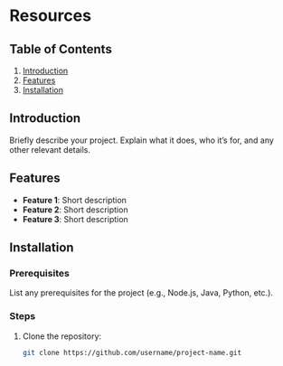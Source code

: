 # Resources

## Table of Contents
1. [Introduction](#introduction)
2. [Features](#features)
3. [Installation](#installation)

## Introduction
Briefly describe your project. Explain what it does, who it’s for, and any other relevant details.

## Features
- **Feature 1**: Short description
- **Feature 2**: Short description
- **Feature 3**: Short description

## Installation
### Prerequisites
List any prerequisites for the project (e.g., Node.js, Java, Python, etc.).

### Steps
1. Clone the repository:
   ```bash
   git clone https://github.com/username/project-name.git
